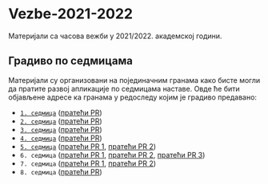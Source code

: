 # Vezbe-2021-2022
Материјали са часова вежби у 2021/2022. академској години.

## Градиво по седмицама

Материјали су организовани на појединачним гранама како бисте могли да пратите развој апликације по седмицама наставе. Овде ће бити објављене адресе ка гранама у редоследу којим је градиво предавано:

- [`1. седмица`](https://github.com/MatfRS2/Vezbe-2021-2022/tree/feature/week-01) ([пратећи PR](https://github.com/MatfRS2/Vezbe-2021-2022/pull/1))
- [`2. седмица`](https://github.com/MatfRS2/Vezbe-2021-2022/tree/feature/week-02) ([пратећи PR](https://github.com/MatfRS2/Vezbe-2021-2022/pull/2))
- [`3. седмица`](https://github.com/MatfRS2/Vezbe-2021-2022/tree/feature/week-03) ([пратећи PR](https://github.com/MatfRS2/Vezbe-2021-2022/pull/3))
- [`4. седмица`](https://github.com/MatfRS2/Vezbe-2021-2022/tree/feature/week-04) ([пратећи PR](https://github.com/MatfRS2/Vezbe-2021-2022/pull/4))
- [`5. седмица`](https://github.com/MatfRS2/Vezbe-2021-2022/tree/feature/week-05) ([пратећи PR 1](https://github.com/MatfRS2/Vezbe-2021-2022/pull/12), [пратећи PR 2](https://github.com/MatfRS2/Vezbe-2021-2022/pull/13))
- `6. седмица` ([пратећи PR 1](https://github.com/MatfRS2/Vezbe-2021-2022/pull/15), [пратећи PR 2](https://github.com/MatfRS2/Vezbe-2021-2022/pull/16), [пратећи PR 3](https://github.com/MatfRS2/Vezbe-2021-2022/pull/17))
- `7. седмица` ([пратећи PR 1](https://github.com/MatfRS2/Vezbe-2021-2022/pull/23), [пратећи PR 2](https://github.com/MatfRS2/Vezbe-2021-2022/pull/24))
- `8. седмица` ([пратећи PR](https://github.com/MatfRS2/Vezbe-2021-2022/pull/27))
